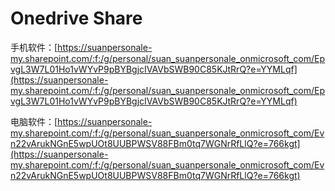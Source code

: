 # Onedrive Share

手机软件：[https://suanpersonale-my.sharepoint.com/:f:/g/personal/suan_suanpersonale_onmicrosoft_com/EpvgL3W7L01Ho1vWYvP9pBYBgjcIVAVbSWB90C85KJtRrQ?e=YYMLqf](https://suanpersonale-my.sharepoint.com/:f:/g/personal/suan_suanpersonale_onmicrosoft_com/EpvgL3W7L01Ho1vWYvP9pBYBgjcIVAVbSWB90C85KJtRrQ?e=YYMLqf)

电脑软件：[https://suanpersonale-my.sharepoint.com/:f:/g/personal/suan_suanpersonale_onmicrosoft_com/Evn22vArukNGnE5wpUOt8UUBPWSV88FBm0tq7WGNrRfLlQ?e=766kgt](https://suanpersonale-my.sharepoint.com/:f:/g/personal/suan_suanpersonale_onmicrosoft_com/Evn22vArukNGnE5wpUOt8UUBPWSV88FBm0tq7WGNrRfLlQ?e=766kgt)